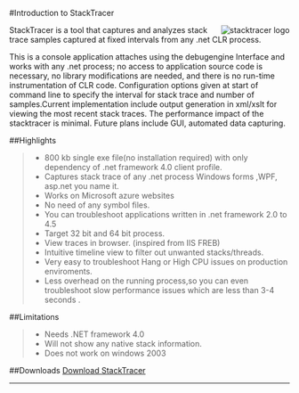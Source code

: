 #Introduction to StackTracer

<img src="http://debugging.io/images/stack.ico"
 alt="stacktracer logo" title="stacktracer" align="right" />

StackTracer is a  tool that captures and analyzes stack trace samples captured at fixed intervals from any .net CLR process.

This is a console application attaches using the debugengine Interface and works with any .net process; no access to application source code is necessary,
no library modifications are needed, and there is no run-time instrumentation of CLR code. Configuration
options given at start of command line to specify the interval for stack trace and number of samples.Current implementation include output generation in xml/xslt for viewing the most recent stack traces. The performance impact of the stacktracer is minimal. Future plans include GUI, automated data capturing.	


##Highlights

>*	800 kb single exe file(no installation required) with only dependency of .net framework 4.0 client profile.
>*	Captures stack trace of any .net process Windows forms ,WPF, asp.net you name it. 
>*	Works on Microsoft azure websites
>*	No need of any symbol files.
>*	You can troubleshoot applications written in .net framework 2.0 to 4.5
>*	Target 32 bit and 64 bit process.
>*	View traces in browser. (inspired from IIS FREB)
>*	Intuitive timeline view to filter out unwanted stacks/threads.
>*	Very easy to troubleshoot Hang or High CPU issues on production enviroments.
>*	Less overhead on the running process,so you can even troubleshoot slow performance issues which are less than 3-4 seconds .	


##Limitations

>*	Needs .NET framework 4.0
>*	Will not show any native stack information.
>*	Does not work on windows 2003	

##Downloads
<a href="https://github.com/stack-tracer/stacktracer/releases">Download StackTracer</a> 

---------------------------------------------------------------------------------------------------------------

<br/>

	

